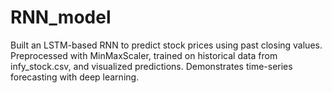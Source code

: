 # RNN_model
Built an LSTM-based RNN to predict stock prices using past closing values. Preprocessed with MinMaxScaler, trained on historical data from infy_stock.csv, and visualized predictions. Demonstrates time-series forecasting with deep learning.
